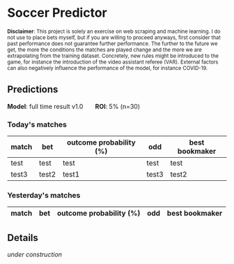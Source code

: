 # Soccer Predictor
<sub>__Disclaimer__: This project is solely an exercise on web scraping and machine learning.
I do not use to place bets myself, but if you are willing to proceed anyways, first consider that past performance
does not guarantee further performance. The further to the future we get, the more the conditions the matches are
played change and the more we are extrapolating from the training dataset. Concretely, new rules might be
introduced to the game, for instance the introduction of the video assistant referee (VAR). External factors can also
negatively influence the performance of the model, for instance COVID-19.</sub>

## Predictions
__Model__: full time result v1.0 &nbsp;&nbsp;&nbsp;&nbsp;&nbsp;&nbsp;__ROI__: 5% (n=30)
### Today's matches
|match|bet|outcome probability (%)|odd|best bookmaker|
|---  |---|---                    |---|---           |
|test|test|test|test|test|
|test3|test2|test1|test3|test2|

### Yesterday's matches
|match|bet|outcome probability (%)|odd|best bookmaker|
|---  |---|---                    |---|---           |
    
## Details
_under construction_

